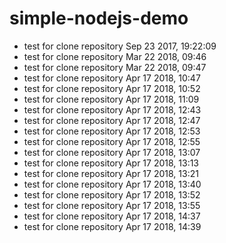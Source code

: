 # simple-nodejs-demo
* test for clone repository Sep 23 2017, 19:22:09
* test for clone repository Mar 22 2018, 09:46
* test for clone repository Mar 22 2018, 09:47
* test for clone repository Apr 17 2018, 10:47
* test for clone repository Apr 17 2018, 10:52
* test for clone repository Apr 17 2018, 11:09
* test for clone repository Apr 17 2018, 12:43
* test for clone repository Apr 17 2018, 12:47
* test for clone repository Apr 17 2018, 12:53
* test for clone repository Apr 17 2018, 12:55
* test for clone repository Apr 17 2018, 13:07
* test for clone repository Apr 17 2018, 13:13
* test for clone repository Apr 17 2018, 13:21
* test for clone repository Apr 17 2018, 13:40
* test for clone repository Apr 17 2018, 13:52
* test for clone repository Apr 17 2018, 13:55
* test for clone repository Apr 17 2018, 14:37
* test for clone repository Apr 17 2018, 14:39




